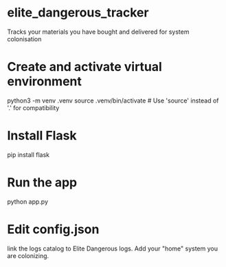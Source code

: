 # elite_dangerous_tracker
Tracks your materials you have bought and delivered for system colonisation

# Create and activate virtual environment
python3 -m venv .venv
source .venv/bin/activate  # Use 'source' instead of '.' for compatibility

# Install Flask
pip install flask

# Run the app
python app.py

# Edit config.json 

link the logs catalog to Elite Dangerous logs. 
Add your "home" system you are colonizing. 
